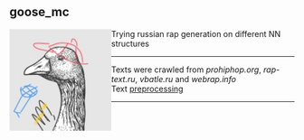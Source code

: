 ## goose_mc  
<img align="left" width="180" height="180" src="/picture/goose_mc.jpg">  
Trying russian rap generation on different NN structures  

---
Texts were crawled from *prohiphop.org*, *rap-text.ru*, *vbatle.ru* and *webrap.info*  
Text [preprocessing](code/extraction_of_notes.ipynb)  

---
